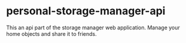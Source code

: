 # personal-storage-manager-api
This an api part of the storage manager web application. Manage your home objects and share it to friends.

